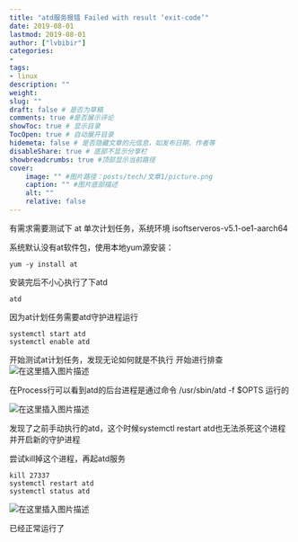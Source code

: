 ```yaml
---
title: "atd服务报错 Failed with result ‘exit-code’" 
date: 2019-08-01
lastmod: 2019-08-01
author: ["lvbibir"] 
categories: 
- 
tags: 
- linux
description: "" 
weight: 
slug: ""
draft: false # 是否为草稿
comments: true #是否展示评论
showToc: true # 显示目录
TocOpen: true # 自动展开目录
hidemeta: false # 是否隐藏文章的元信息，如发布日期、作者等
disableShare: true # 底部不显示分享栏
showbreadcrumbs: true #顶部显示当前路径
cover:
    image: "" #图片路径：posts/tech/文章1/picture.png
    caption: "" #图片底部描述
    alt: ""
    relative: false
---
```




有需求需要测试下 at 单次计划任务，系统环境 isoftserveros-v5.1-oe1-aarch64

系统默认没有at软件包，使用本地yum源安装：

```
yum -y install at
```
安装完后不小心执行了下atd
```
atd
```
因为at计划任务需要atd守护进程运行
```
systemctl start atd
systemctl enable atd
```
开始测试at计划任务，发现无论如何就是不执行
开始进行排查
![在这里插入图片描述](https://image.lvbibir.cn/blog/20210624154625704.png)

在Process行可以看到atd的后台进程是通过命令 /usr/sbin/atd -f $OPTS 运行的

![在这里插入图片描述](https://image.lvbibir.cn/blog/2021062415480962.png)

发现了之前手动执行的atd，这个时候systemctl restart atd也无法杀死这个进程并开启新的守护进程

尝试kill掉这个进程，再起atd服务

```
kill 27337
systemctl restart atd
systemctl status atd
```
![在这里插入图片描述](https://image.lvbibir.cn/blog/2021062415512739.png)

已经正常运行了
